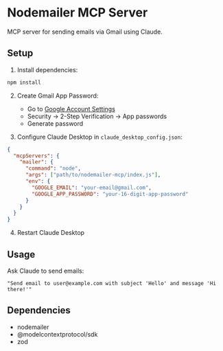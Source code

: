 # Nodemailer MCP Server

MCP server for sending emails via Gmail using Claude.

## Setup

1. Install dependencies:
```bash
npm install
```

2. Create Gmail App Password:
   - Go to [Google Account Settings](https://myaccount.google.com/)
   - Security → 2-Step Verification → App passwords
   - Generate password

3. Configure Claude Desktop in `claude_desktop_config.json`:
```json
{
  "mcpServers": {
    "mailer": {
      "command": "node",
      "args": ["path/to/nodemailer-mcp/index.js"],
      "env": {
        "GOOGLE_EMAIL": "your-email@gmail.com",
        "GOOGLE_APP_PASSWORD": "your-16-digit-app-password"
      }
    }
  }
}
```

4. Restart Claude Desktop

## Usage

Ask Claude to send emails:
```
"Send email to user@example.com with subject 'Hello' and message 'Hi there!'"
```

## Dependencies

- nodemailer
- @modelcontextprotocol/sdk
- zod